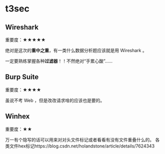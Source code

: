 # t3sec

## Wireshark
重要度：★★★★★

绝对是这次的**重中之重**，有一类什么数据分析题应该就是用 Wireshark 。

一定要熟练掌握各种**过滤器**！！不然绝对“手累心酸”……

## Burp Suite
重要度：★★★★

虽说不考 Web ，但是改改请求啥的应该也是要的。

## Winhex
重要度：★★

万一有个隐写的话可以用来对对头文件标记或者看看有没有文件重叠什么的。
各类文件hex标记https://blog.csdn.net/holandstone/article/details/7624343
